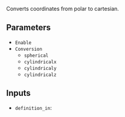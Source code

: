 Converts coordinates from polar to cartesian.

## Parameters

* `Enable`
* `Conversion`
  * `spherical`
  * `cylindricalx`
  * `cylindricaly`
  * `cylindricalz`

## Inputs

* `definition_in`: 